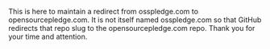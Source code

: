 This is here to maintain a redirect from osspledge.com to opensourcepledge.com.
It is not itself named osspledge.com so that GitHub redirects that repo slug to
the opensourcepledge.com repo. Thank you for your time and attention.
